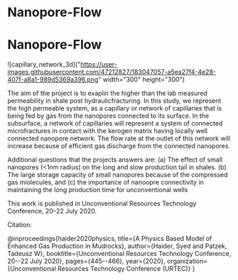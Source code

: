 # Nanopore-Flow

# Nanopore-Flow

![capillary_network_3d]("https://user-images.githubusercontent.com/47212827/183047057-a5ea27f4-4e28-407f-a8a1-989d5369a396.png" width="300" height="300")

The aim of the project is to exaplin the higher than the lab measured permeability in shale post hydraulicfracturing. In this study, we represent the high permeable system, as a capillary or network of capillaries that is being fed by gas from the nanopores connected to its surface. In the subsurface, a network of capillaries will represent a system of connected microfractures in contact with the kerogen matrix having locally well connected nanopore network. The flow rate at the outlet of this network will increase because of efficient gas discharge from the connected nanopores. 

Additional questions that the projects answers are: (a) The effect of small nanopores (<1nm radius) on the long and slow production tail in shales. (b) The large storage capacity of small nanopores because of the compressed gas miolecules, and (c) the importance of nanoopre connectivity in maintaining the long production time for unconventional wells

This work is published in Unconventional Resources Technology Conference, 20–22 July 2020. 


Citation:


@inproceedings{haider2020physics,
  title={A Physics Based Model of Enhanced Gas Production in Mudrocks},
  author={Haider, Syed and Patzek, Tadeusz W},
  booktitle={Unconventional Resources Technology Conference, 20--22 July 2020},
  pages={445--466},
  year={2020},
  organization={Unconventional Resources Technology Conference (URTEC)}
}
